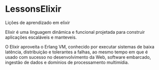 # LessonsElixir
Lições de aprendizado em elixir

Elixir é uma linguagem dinâmica e funcional projetada para construir aplicações escaláveis e manteveis.

O Elixir aproveita o Erlang VM, conhecido por executar sistemas de baixa latência, distribuição e tolerantes a falhas, ao mesmo tempo em que é usado com sucesso no desenvolvimento da Web, software embarcado, ingestão de dados e domínios de processamento multimídia.

